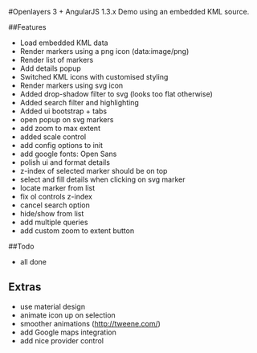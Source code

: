 #Openlayers 3 + AngularJS 1.3.x
Demo using an embedded KML source.

##Features
- Load embedded KML data
- Render markers using a png icon (data:image/png)
- Render list of markers
- Add details popup
- Switched KML icons with customised styling 
- Render markers using svg icon
- Added drop-shadow filter to svg (looks too flat otherwise)
- Added search filter and highlighting
- Added ui bootstrap + tabs
- open popup on svg markers
- add zoom to max extent
- added scale control
- add config options to init
- add google fonts: Open Sans
- polish ui and format details
- z-index of selected marker should be on top
- select and fill details when clicking on svg marker
- locate marker from list
- fix ol controls z-index
- cancel search option
- hide/show from list
- add multiple queries
- add custom zoom to extent button

##Todo
- all done

## Extras
- use material design
- animate icon up on selection
- smoother animations (http://tweene.com/)
- add Google maps integration
- add nice provider control
